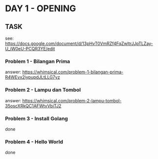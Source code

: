 # DAY 1 - OPENING

## TASK

see: <https://docs.google.com/document/d/13pHvT0VmRZf4FqZwltrJJpTLZay-U_iW0eU-PCQR3YE/edit>

### Problem 1 - Bilangan Prima

answer: <https://whimsical.com/problem-1-bilangan-prima-R4WEvx2iypupdJLtLLG7yz>

### Problem 2 - Lampu dan Tombol

answer: <https://whimsical.com/problem-2-lampu-tombol-35oscXRkQC1AFWtvVbiTJ2>

### Problem 3 - Install Golang

done

### Problem 4 - Hello World

done
